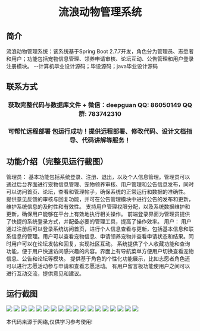<p><h1 align="center">流浪动物管理系统</h1></p>

## 简介
流浪动物管理系统：该系统基于Spring Boot 2.7.7开发，角色分为管理员、志愿者和用户；功能包括宠物信息管理、领养申请审核、论坛互动、公告管理和用户登录注册模块。    --计算机毕业设计源码；毕设源码；java毕业设计源码


## 联系方式
<p><h3 align="center">获取完整代码与数据库文件 + 微信：deepguan QQ: 86050149 QQ群: 783742310</h3></p>
<p><h3 align="center">可帮忙远程部署 包运行成功！提供远程部署、修改代码、设计文档指导、代码讲解等服务！</h3></p>

## 功能介绍（完整见运行截图）
管理员： 基本功能包括系统登录、注册、退出，以及个人信息管理。管理员可以通过后台界面进行宠物信息管理、宠物领养审核、用户管理和公告信息发布，同时可以访问首页、论坛，查看和管理帖子，确保系统的正常运行和数据的准确性。 提供意见反馈的审核与回复功能，并可在公告管理模块中进行公告的发布和更新，维护系统信息的及时性和有效性。 支持用户管理权限分配，以及系统数据维护和更新，确保用户能够在平台上有效地执行相关操作。 前端登录界面为管理员提供了快捷的系统登录方式，并配备必要的管理工具，提高了操作效率。
用户： 用户通过注册后可以登录系统访问首页，进行个人信息查看与更新，包括基本信息和联系信息的管理。用户可以查看宠物信息、申请领养宠物并查看申请状态和结果。同时用户可以在论坛发帖和回复，实现社区互动。 系统提供了个人收藏功能和查询功能，便于用户快速访问感兴趣的内容。界面上有导航菜单方便用户切换查看宠物信息、公告和论坛等模块。 提供基于角色的个性化功能展示，比如志愿者角色还可以进行志愿活动参与申请和查看志愿活动。 有用户留言板功能使用户之间可以进行互动交流，提供意见和建议。


## 运行截图
![](https://bs-1329754181.cos.ap-shanghai.myqcloud.com/spring/StrayAnimalManagementSystem1/img/001.jpg)
![](https://bs-1329754181.cos.ap-shanghai.myqcloud.com/spring/StrayAnimalManagementSystem1/img/002.jpg)
![](https://bs-1329754181.cos.ap-shanghai.myqcloud.com/spring/StrayAnimalManagementSystem1/img/003.jpg)
![](https://bs-1329754181.cos.ap-shanghai.myqcloud.com/spring/StrayAnimalManagementSystem1/img/004.jpg)
![](https://bs-1329754181.cos.ap-shanghai.myqcloud.com/spring/StrayAnimalManagementSystem1/img/005.jpg)
![](https://bs-1329754181.cos.ap-shanghai.myqcloud.com/spring/StrayAnimalManagementSystem1/img/006.jpg)
![](https://bs-1329754181.cos.ap-shanghai.myqcloud.com/spring/StrayAnimalManagementSystem1/img/007.jpg)
![](https://bs-1329754181.cos.ap-shanghai.myqcloud.com/spring/StrayAnimalManagementSystem1/img/008.jpg)
![](https://bs-1329754181.cos.ap-shanghai.myqcloud.com/spring/StrayAnimalManagementSystem1/img/009.jpg)
![](https://bs-1329754181.cos.ap-shanghai.myqcloud.com/spring/StrayAnimalManagementSystem1/img/010.jpg)
![](https://bs-1329754181.cos.ap-shanghai.myqcloud.com/spring/StrayAnimalManagementSystem1/img/011.jpg)
![](https://bs-1329754181.cos.ap-shanghai.myqcloud.com/spring/StrayAnimalManagementSystem1/img/012.jpg)
![](https://bs-1329754181.cos.ap-shanghai.myqcloud.com/spring/StrayAnimalManagementSystem1/img/013.jpg)
![](https://bs-1329754181.cos.ap-shanghai.myqcloud.com/spring/StrayAnimalManagementSystem1/img/014.jpg)
![](https://bs-1329754181.cos.ap-shanghai.myqcloud.com/spring/StrayAnimalManagementSystem1/img/015.jpg)
![](https://bs-1329754181.cos.ap-shanghai.myqcloud.com/spring/StrayAnimalManagementSystem1/img/016.jpg)
![](https://bs-1329754181.cos.ap-shanghai.myqcloud.com/spring/StrayAnimalManagementSystem1/img/017.jpg)
![](https://bs-1329754181.cos.ap-shanghai.myqcloud.com/spring/StrayAnimalManagementSystem1/img/018.jpg)

<p>本代码来源于网络,仅供学习参考使用!</p>

